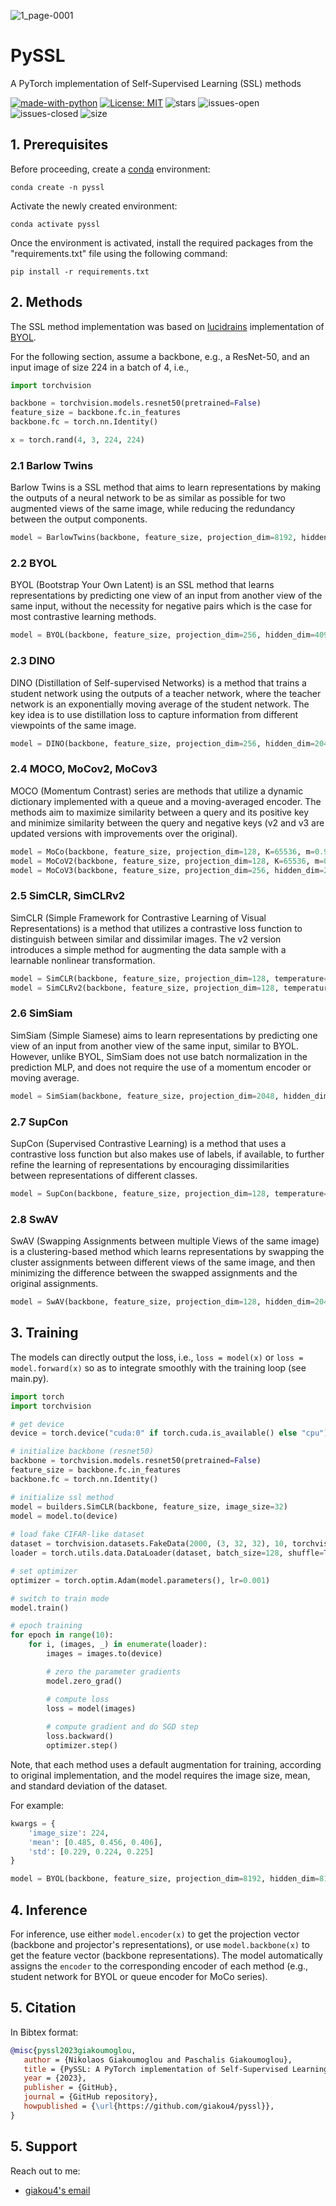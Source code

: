 ![1_page-0001](https://github.com/giakou4/pyssl/assets/57758089/15e15b83-edcd-47c7-809b-1d7a8096c9e7)

# PySSL

A PyTorch implementation of Self-Supervised Learning (SSL) methods

[![made-with-python](https://img.shields.io/badge/Made%20with-Python-1f425f.svg)](https://www.python.org/)
[![License: MIT](https://img.shields.io/badge/License-MIT-yellow.svg)](https://github.com/giakou4/pyssl/LICENSE)
![stars](https://img.shields.io/github/stars/giakou4/pyssl.svg)
![issues-open](https://img.shields.io/github/issues/giakou4/pyssl.svg)
![issues-closed](https://img.shields.io/github/issues-closed/giakou4/pyssl.svg)
![size](https://img.shields.io/github/languages/code-size/giakou4/pyssl)


## 1. Prerequisites

Before proceeding, create a [conda](https://docs.conda.io/projects/conda/en/latest/user-guide/install/index.html) environment:

```shell
conda create -n pyssl
```
   
Activate the newly created environment:

```shell
conda activate pyssl
```

Once the environment is activated, install the required packages from the "requirements.txt" file using the following command:

```shell
pip install -r requirements.txt
```

## 2. Methods

The SSL method implementation was based on [lucidrains](https://github.com/lucidrains) implementation of [BYOL](https://github.com/lucidrains/byol-pytorch).

For the following section, assume a backbone, e.g., a ResNet-50, and an input image of size 224 in a batch of 4, i.e.,

```python
import torchvision

backbone = torchvision.models.resnet50(pretrained=False)
feature_size = backbone.fc.in_features
backbone.fc = torch.nn.Identity()

x = torch.rand(4, 3, 224, 224)
```

### 2.1 Barlow Twins

Barlow Twins is a SSL method that aims to learn representations by making the outputs of a neural network to be as similar as possible for two augmented views of the same image, while reducing the redundancy between the output components.

```python
model = BarlowTwins(backbone, feature_size, projection_dim=8192, hidden_dim=8192, lamda=0.005)
```

### 2.2 BYOL

BYOL (Bootstrap Your Own Latent) is an SSL method that learns representations by predicting one view of an input from another view of the same input, without the necessity for negative pairs which is the case for most contrastive learning methods.

```python
model = BYOL(backbone, feature_size, projection_dim=256, hidden_dim=4096, tau=0.996)
```

### 2.3 DINO

DINO (Distillation of Self-supervised Networks) is a method that trains a student network using the outputs of a teacher network, where the teacher network is an exponentially moving average of the student network. The key idea is to use distillation loss to capture information from different viewpoints of the same image.


```python
model = DINO(backbone, feature_size, projection_dim=256, hidden_dim=2048, bottleneck_dim=256, temp_s=0.1, temp_t=0.5, m=0.5, lamda=0.996, num_crops=6)
```

### 2.4 MOCO, MoCov2, MoCov3

MOCO (Momentum Contrast) series are methods that utilize a dynamic dictionary implemented with a queue and a moving-averaged encoder. The methods aim to maximize similarity between a query and its positive key and minimize similarity between the query and negative keys (v2 and v3 are updated versions with improvements over the original).

```python
model = MoCo(backbone, feature_size, projection_dim=128, K=65536, m=0.999, temperature=0.07)
model = MoCoV2(backbone, feature_size, projection_dim=128, K=65536, m=0.999, temperature=0.07)
model = MoCoV3(backbone, feature_size, projection_dim=256, hidden_dim=2048, temperature=0.5, m=0.999)
```

### 2.5 SimCLR, SimCLRv2

SimCLR (Simple Framework for Contrastive Learning of Visual Representations) is a method that utilizes a contrastive loss function to distinguish between similar and dissimilar images. The v2 version introduces a simple method for augmenting the data sample with a learnable nonlinear transformation.

```python
model = SimCLR(backbone, feature_size, projection_dim=128, temperature=0.5)
model = SimCLRv2(backbone, feature_size, projection_dim=128, temperature=0.5)
```

### 2.6 SimSiam

SimSiam (Simple Siamese) aims to learn representations by predicting one view of an input from another view of the same input, similar to BYOL. However, unlike BYOL, SimSiam does not use batch normalization in the prediction MLP, and does not require the use of a momentum encoder or moving average.

```python
model = SimSiam(backbone, feature_size, projection_dim=2048, hidden_dim_proj=2048, hidden_dim_pred=512)
```

### 2.7 SupCon

SupCon (Supervised Contrastive Learning) is a method that uses a contrastive loss function but also makes use of labels, if available, to further refine the learning of representations by encouraging dissimilarities between representations of different classes.

```python
model = SupCon(backbone, feature_size, projection_dim=128, temperature=0.07)
```

### 2.8 SwAV

SwAV (Swapping Assignments between multiple Views of the same image) is a clustering-based method which learns representations by swapping the cluster assignments between different views of the same image, and then minimizing the difference between the swapped assignments and the original assignments.

```python
model = SwAV(backbone, feature_size, projection_dim=128, hidden_dim=2048, temperature=0.1, epsilon=0.05, sinkhorn_iterations=3, num_prototypes=3000, queue_length=64, use_the_queue=True, num_crops=6)
```

## 3. Training

The models can directly output the loss, i.e., ```loss = model(x)``` or ```loss = model.forward(x)``` so as to integrate smoothly with the training loop (see main.py).

```python
import torch
import torchvision

# get device
device = torch.device("cuda:0" if torch.cuda.is_available() else "cpu")

# initialize backbone (resnet50)
backbone = torchvision.models.resnet50(pretrained=False)
feature_size = backbone.fc.in_features
backbone.fc = torch.nn.Identity()

# initialize ssl method
model = builders.SimCLR(backbone, feature_size, image_size=32)
model = model.to(device)
    
# load fake CIFAR-like dataset
dataset = torchvision.datasets.FakeData(2000, (3, 32, 32), 10, torchvision.transforms.ToTensor())
loader = torch.utils.data.DataLoader(dataset, batch_size=128, shuffle=True, num_workers=2)

# set optimizer
optimizer = torch.optim.Adam(model.parameters(), lr=0.001)

# switch to train mode
model.train()

# epoch training
for epoch in range(10):
    for i, (images, _) in enumerate(loader):
        images = images.to(device)

        # zero the parameter gradients
        model.zero_grad()

        # compute loss
        loss = model(images)
        
        # compute gradient and do SGD step
        loss.backward()
        optimizer.step()
```

Note, that each method uses a default augmentation for training, according to original implementation, and the model requires the image size, mean, and standard deviation of the dataset. 

For example:

```python
kwargs = {
    'image_size': 224,
    'mean': [0.485, 0.456, 0.406],
    'std': [0.229, 0.224, 0.225]
}

model = BYOL(backbone, feature_size, projection_dim=8192, hidden_dim=8192, lamda=0.005, **kwargs)

```

## 4. Inference

For inference, use either ```model.encoder(x)``` to get the projection vector (backbone and projector's representations), or use ```model.backbone(x)``` to get the feature vector (backbone representations). The model automatically assigns the ```encoder``` to the corresponding encoder of each method (e.g., student network for BYOL or queue encoder for MoCo series).

## 5. Citation

In Bibtex format:

```bibtex
@misc{pyssl2023giakoumoglou,
   author = {Nikolaos Giakoumoglou and Paschalis Giakoumoglou},
   title = {PySSL: A PyTorch implementation of Self-Supervised Learning (SSL) methods},
   year = {2023},
   publisher = {GitHub},
   journal = {GitHub repository},
   howpublished = {\url{https://github.com/giakou4/pyssl}},
}
```

## 5. Support
Reach out to me:
- [giakou4's email](mailto:giakou4@gmail.com "giakou4@gmail.com")
